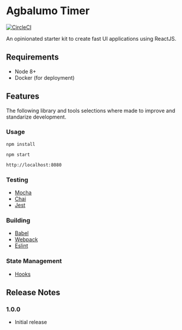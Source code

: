 # Agbalumo Timer

[![CircleCI](https://circleci.com/gh/https://github.com/ogobobo/Truck-App.svg?style=svg)](https://circleci.com/gh/https://github.com/ogobobo/Truck-App)

An opinionated starter kit to create fast UI applications using ReactJS.

## Requirements

- Node 8+
- Docker (for deployment)

## Features

The following library and tools selections where made to improve and standarize development.

### Usage

`npm install`

`npm start`

`http://localhost:8080`

### Testing

- [Mocha](https://mochajs.org/)
- [Chai](https://www.chaijs.com/)
- [Jest](https://jestjs.io/)

### Building

- [Babel](https://babeljs.io/)
- [Webpack](https://webpack.js.org/)
- [Eslint](https://eslint.org/)


### State Management

- [Hooks](https://reactjs.org/docs/hooks-overview.html)


## Release Notes

### 1.0.0
- Initial release
